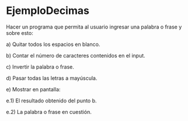 # EjemploDecimas
Hacer un programa que permita al usuario ingresar una palabra o frase y sobre esto:

a)	Quitar todos los espacios en blanco.

b)	Contar el número de caracteres contenidos en el input.

c)	Invertir la palabra o frase.

d)	Pasar todas las letras a mayúscula.

e)	Mostrar en pantalla:

e.1) El resultado obtenido del punto b.

e.2) La palabra o frase en cuestión.
